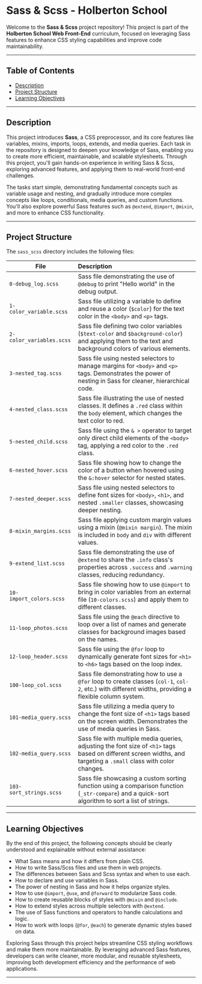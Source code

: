 # Sass & Scss - Holberton School

Welcome to the **Sass & Scss** project repository! This project is part of the **Holberton School Web Front-End** curriculum, focused on leveraging Sass features to enhance CSS styling capabilities and improve code maintainability.

---

## Table of Contents

- [Description](#description)
- [Project Structure](#project-structure)
- [Learning Objectives](#learning-objectives)

---

## Description

This project introduces **Sass**, a CSS preprocessor, and its core features like variables, mixins, imports, loops, extends, and media queries. Each task in the repository is designed to deepen your knowledge of Sass, enabling you to create more efficient, maintainable, and scalable stylesheets. Through this project, you'll gain hands-on experience in writing Sass & Scss, exploring advanced features, and applying them to real-world front-end challenges.

The tasks start simple, demonstrating fundamental concepts such as variable usage and nesting, and gradually introduce more complex concepts like loops, conditionals, media queries, and custom functions. You'll also explore powerful Sass features such as `@extend`, `@import`, `@mixin`, and more to enhance CSS functionality.

---

## Project Structure

The `sass_scss` directory includes the following files:

| File                     | Description                                                                                                                                                        |
| ------------------------ | :----------------------------------------------------------------------------------------------------------------------------------------------------------------- |
| `0-debug_log.scss`       | Sass file demonstrating the use of `@debug` to print "Hello world" in the debug output.                                                                            |
| `1-color_variable.scss`  | Sass file utilizing a variable to define and reuse a color (`$color`) for the text color in the `<body>` and `<p>` tags.                                           |
| `2-color_variables.scss` | Sass file defining two color variables (`$text-color` and `$background-color`) and applying them to the text and background colors of various elements.            |
| `3-nested_tag.scss`      | Sass file using nested selectors to manage margins for `<body>` and `<p>` tags. Demonstrates the power of nesting in Sass for cleaner, hierarchical code.          |
| `4-nested_class.scss`    | Sass file illustrating the use of nested classes. It defines a `.red` class within the `body` element, which changes the text color to red.                        |
| `5-nested_child.scss`    | Sass file using the `& >` operator to target only direct child elements of the `<body>` tag, applying a red color to the `.red` class.                             |
| `6-nested_hover.scss`    | Sass file showing how to change the color of a button when hovered using the `&:hover` selector for nested states.                                                 |
| `7-nested_deeper.scss`   | Sass file using nested selectors to define font sizes for `<body>`, `<h1>`, and nested `.smaller` classes, showcasing deeper nesting.                              |
| `8-mixin_margins.scss`   | Sass file applying custom margin values using a mixin (`@mixin margin`). The mixin is included in `body` and `div` with different values.                          |
| `9-extend_list.scss`     | Sass file demonstrating the use of `@extend` to share the `.info` class's properties across `.success` and `.warning` classes, reducing redundancy.                |
| `10-import_colors.scss`  | Sass file showing how to use `@import` to bring in color variables from an external file (`10-colors.scss`) and apply them to different classes.                   |
| `11-loop_photos.scss`    | Sass file using the `@each` directive to loop over a list of names and generate classes for background images based on the names.                                  |
| `12-loop_header.scss`    | Sass file using the `@for` loop to dynamically generate font sizes for `<h1>` to `<h6>` tags based on the loop index.                                              |
| `100-loop_col.scss`      | Sass file demonstrating how to use a `@for` loop to create classes (`col-1`, `col-2`, etc.) with different widths, providing a flexible column system.             |
| `101-media_query.scss`   | Sass file utilizing a media query to change the font size of `<h1>` tags based on the screen width. Demonstrates the use of media queries in Sass.                 |
| `102-media_query.scss`   | Sass file with multiple media queries, adjusting the font size of `<h1>` tags based on different screen widths, and targeting a `.small` class with color changes. |
| `103-sort_strings.scss`  | Sass file showcasing a custom sorting function using a comparison function (`_str-compare`) and a quick-sort algorithm to sort a list of strings.                  |

---

## Learning Objectives

By the end of this project, the following concepts should be clearly understood and explainable without external assistance:

- What Sass means and how it differs from plain CSS.
- How to write Sass/Scss files and use them in web projects.
- The differences between Sass and Scss syntax and when to use each.
- How to declare and use variables in Sass.
- The power of nesting in Sass and how it helps organize styles.
- How to use `@import`, `@use`, and `@forward` to modularize Sass code.
- How to create reusable blocks of styles with `@mixin` and `@include`.
- How to extend styles across multiple selectors with `@extend`.
- The use of Sass functions and operators to handle calculations and logic.
- How to work with loops (`@for`, `@each`) to generate dynamic styles based on data.

Exploring Sass through this project helps streamline CSS styling workflows and make them more maintainable. By leveraging advanced Sass features, developers can write cleaner, more modular, and reusable stylesheets, improving both development efficiency and the performance of web applications.

---

